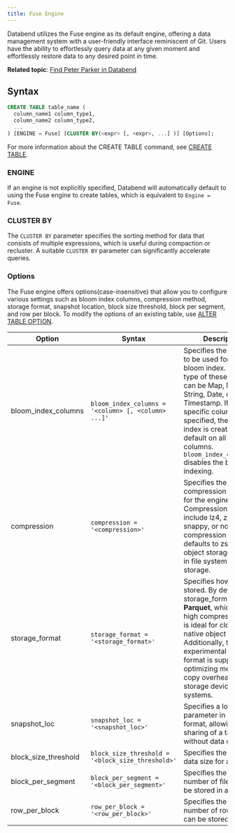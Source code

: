 ```yaml
---
title: Fuse Engine
---
```


Databend utilizes the Fuse engine as its default engine, offering a data management system with a user-friendly interface reminiscent of Git. Users have the ability to effortlessly query data at any given moment and effortlessly restore data to any desired point in time.

**Related topic**: [Find Peter Parker in Databend](https://databend.rs/blog/time-travel)

## Syntax

```sql
CREATE TABLE table_name (
  column_name1 column_type1,
  column_name2 column_type2,
  ...
) [ENGINE = Fuse] [CLUSTER BY(<expr> [, <expr>, ...] )] [Options];
```

For more information about the CREATE TABLE command, see [CREATE TABLE](../../14-sql-commands/00-ddl/20-table/10-ddl-create-table.md).

### ENGINE

If an engine is not explicitly specified, Databend will automatically default to using the Fuse engine to create tables, which is equivalent to `Engine = Fuse`.

### CLUSTER BY

The `CLUSTER BY` parameter specifies the sorting method for data that consists of multiple expressions, which is useful during compaction or recluster. A suitable `CLUSTER BY` parameter can significantly accelerate queries.

### Options

The Fuse engine offers options(case-insensitive) that allow you to configure various settings such as bloom index columns, compression method, storage format, snapshot location, block size threshold, block per segment, and row per block. To modify the options of an existing table, use [ALTER TABLE OPTION](../../14-sql-commands/00-ddl/20-table/90-alter-table-option.md).

| Option               	| Syntax                                              	| Description                                                                                                                                                                                                                                                                                           	|
|----------------------	|-----------------------------------------------------	|-------------------------------------------------------------------------------------------------------------------------------------------------------------------------------------------------------------------------------------------------------------------------------------------------------	|
| bloom_index_columns  	| `bloom_index_columns = '<column> [, <column> ...]'` 	| Specifies the columns to be used for the bloom index. The data type of these columns can be Map, Number, String, Date, or Timestamp. If no specific columns are specified, the bloom index is created by default on all supported columns. `bloom_index_columns=''` disables the bloom indexing.                                                            	|
| compression          	| `compression = '<compression>'`                     	| Specifies the compression method for the engine. Compression options include lz4, zstd, snappy, or none. The compression method defaults to zstd in object storage and lz4 in file system (fs) storage.                                                                                               	|
| storage_format       	| `storage_format = '<storage_format>'`               	| Specifies how data is stored. By default, the storage_format is set to **Parquet**, which offers high compression and is ideal for cloud-native object storage. Additionally, the experimental **Native** format is supported, optimizing memory copy overhead for storage devices like file systems. 	|
| snapshot_loc         	| `snapshot_loc = '<snapshot_loc>'`                   	| Specifies a location parameter in string format, allowing easy sharing of a table without data copy.                                                                                                                                                                                                  	|
| block_size_threshold 	| `block_size_threshold = '<block_size_threshold>'`   	| Specifies the maximum data size for a file.                                                                                                                                                                                                                                                           	|
| block_per_segment    	| `block_per_segment = '<block_per_segment>'`         	| Specifies the maximum number of files that can be stored in a segment.                                                                                                                                                                                                                                	|
| row_per_block        	| `row_per_block = '<row_per_block>'`                 	| Specifies the maximum number of rows that can be stored in a file.                                                                                                                                                                                                                                    	|